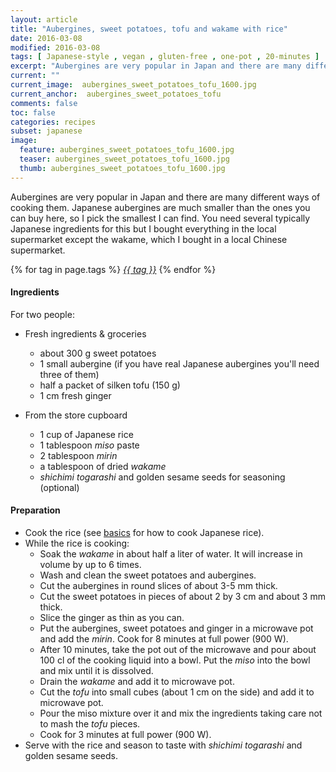```yaml
---
layout: article
title: "Aubergines, sweet potatoes, tofu and wakame with rice"
date: 2016-03-08
modified: 2016-03-08
tags: [ Japanese-style , vegan , gluten-free , one-pot , 20-minutes ]
excerpt: "Aubergines are very popular in Japan and there are many different ways of ..."
current: ""
current_image:  aubergines_sweet_potatoes_tofu_1600.jpg
current_anchor:  aubergines_sweet_potatoes_tofu
comments: false
toc: false
categories: recipes
subset: japanese
image:
  feature: aubergines_sweet_potatoes_tofu_1600.jpg
  teaser: aubergines_sweet_potatoes_tofu_1600.jpg
  thumb: aubergines_sweet_potatoes_tofu_1600.jpg
---
```




Aubergines are very popular in Japan and there are many different ways of cooking them. Japanese aubergines are much smaller than the ones you can buy here, so I pick the smallest I can find. You need several typically Japanese ingredients for this but I bought everything in the local supermarket except the wakame, which I bought in a local Chinese supermarket.


{% for tag in page.tags %}&nbsp;<a class="post-tag" href="{{ site.url}}/tags/#{{ tag }}">_{{ tag }}_</a>&nbsp;{% endfor %}

#### Ingredients

For two people:

- Fresh ingredients & groceries
  - about 300 g sweet potatoes
  - 1 small aubergine (if you have real Japanese aubergines you'll need three of them)
  - half a packet of silken tofu (150 g)
  - 1 cm fresh ginger

- From the store cupboard  
  - 1 cup of Japanese rice
  - 1 tablespoon _miso_ paste
  - 2 tablespoon _mirin_
  - a tablespoon of dried _wakame_
  - _shichimi togarashi_ and golden sesame seeds for seasoning (optional)

#### Preparation

- Cook the rice (see <a href="{{ site.url }}/basics">basics</a> for how to cook Japanese rice).
- While the rice is cooking:
    - Soak the _wakame_ in about half a liter of water. It will increase in volume by up to 6 times.
    - Wash and clean the sweet potatoes and aubergines.
    - Cut the aubergines in round slices of about 3-5 mm thick.
    - Cut the sweet potatoes in pieces of about 2 by 3 cm and about 3 mm thick.
    - Slice the ginger as thin as you can.
    - Put the aubergines, sweet potatoes and ginger in a microwave pot and add the _mirin_. Cook for 8 minutes at full power (900 W).
    - After 10 minutes, take the pot out of the microwave and pour about 100 cl of the cooking liquid into a bowl. Put the _miso_ into the bowl and mix until it is dissolved.
    - Drain the _wakame_ and add it to microwave pot.
    - Cut the _tofu_ into small cubes (about 1 cm on the side) and add it to microwave pot.
    - Pour the miso mixture over it and mix the ingredients taking care not to mash the _tofu_ pieces.
    - Cook for 3 minutes at full power (900 W).
- Serve with the rice and season to taste with _shichimi togarashi_ and golden sesame seeds.

